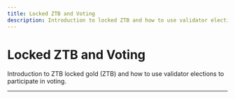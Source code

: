 ```yaml
---
title: Locked ZTB and Voting
description: Introduction to locked ZTB and how to use validator elections to participate in voting.
---
```

# Locked ZTB and Voting

Introduction to ZTB locked gold (ZTB) and how to use validator elections to participate in voting.

___
